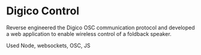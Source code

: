 # Digico Control

Reverse engineered the Digico OSC communication protocol and developed a web application to enable wireless control of a foldback speaker.

Used Node, websockets, OSC, JS
